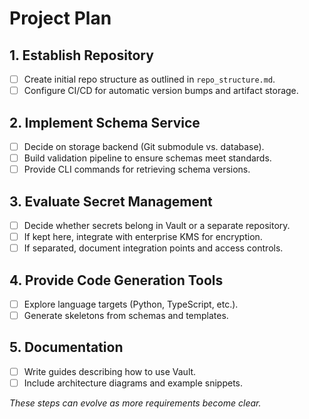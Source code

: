 # Project Plan

## 1. Establish Repository
- [ ] Create initial repo structure as outlined in `repo_structure.md`.
- [ ] Configure CI/CD for automatic version bumps and artifact storage.

## 2. Implement Schema Service
- [ ] Decide on storage backend (Git submodule vs. database).
- [ ] Build validation pipeline to ensure schemas meet standards.
- [ ] Provide CLI commands for retrieving schema versions.

## 3. Evaluate Secret Management
- [ ] Decide whether secrets belong in Vault or a separate repository.
- [ ] If kept here, integrate with enterprise KMS for encryption.
- [ ] If separated, document integration points and access controls.

## 4. Provide Code Generation Tools
- [ ] Explore language targets (Python, TypeScript, etc.).
- [ ] Generate skeletons from schemas and templates.

## 5. Documentation
- [ ] Write guides describing how to use Vault.
- [ ] Include architecture diagrams and example snippets.

*These steps can evolve as more requirements become clear.*
